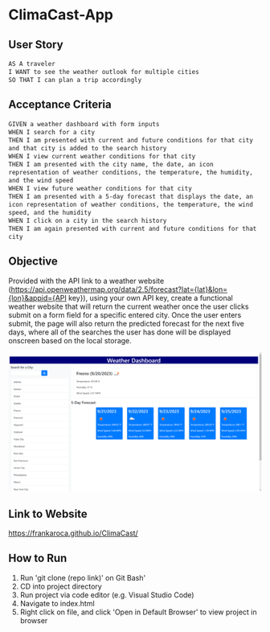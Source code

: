 # ClimaCast-App

## User Story

```
AS A traveler
I WANT to see the weather outlook for multiple cities
SO THAT I can plan a trip accordingly
```

## Acceptance Criteria

```
GIVEN a weather dashboard with form inputs
WHEN I search for a city
THEN I am presented with current and future conditions for that city and that city is added to the search history
WHEN I view current weather conditions for that city
THEN I am presented with the city name, the date, an icon representation of weather conditions, the temperature, the humidity, and the wind speed
WHEN I view future weather conditions for that city
THEN I am presented with a 5-day forecast that displays the date, an icon representation of weather conditions, the temperature, the wind speed, and the humidity
WHEN I click on a city in the search history
THEN I am again presented with current and future conditions for that city
```

## Objective

Provided with the API link to a weather website (https://api.openweathermap.org/data/2.5/forecast?lat={lat}&lon={lon}&appid={API key}), using your own API key, create a functional weather website that will return the current weather once the user clicks submit on a form field for a specific entered city. Once the user enters submit, the page will also return the predicted forecast for the next five days, where all of the searches the user has done will be displayed onscreen based on the local storage.

![img](./Assets/page-screenshot.png)

## Link to Website

https://frankaroca.github.io/ClimaCast/

## How to Run

1) Run 'git clone (repo link)' on Git Bash'
2) CD into project directory
3) Run project via code editor (e.g. Visual Studio Code)
4) Navigate to index.html
5) Right click on file, and click 'Open in Default Browser' to view project in browser
